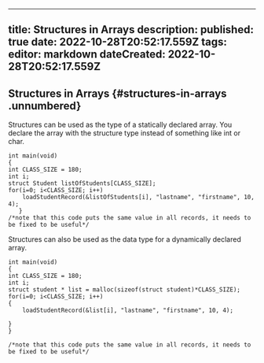 
---
title: Structures in Arrays
description: 
published: true
date: 2022-10-28T20:52:17.559Z
tags: 
editor: markdown
dateCreated: 2022-10-28T20:52:17.559Z
---

## Structures in Arrays  {#structures-in-arrays .unnumbered}

Structures can be used as the type of a statically declared array. You
declare the array with the structure type instead of something like int
or char.

    int main(void)
    {
    int CLASS_SIZE = 180;
    int i;
    struct Student listOfStudents[CLASS_SIZE];
    for(i=0; i<CLASS_SIZE; i++)
        loadStudentRecord(&listOfStudents[i], "lastname", "firstname", 10, 4);
       }
    /*note that this code puts the same value in all records, it needs to
    be fixed to be useful*/

Structures can also be used as the data type for a dynamically declared
array.

    int main(void)
    {
    int CLASS_SIZE = 180;
    int i;
    struct student * list = malloc(sizeof(struct student)*CLASS_SIZE);
    for(i=0; i<CLASS_SIZE; i++)
    {
        loadStudentRecord(&list[i], "lastname", "firstname", 10, 4);
       
    }
    } 

    /*note that this code puts the same value in all records, it needs to
    be fixed to be useful*/
